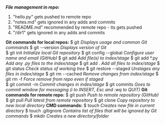 ***File management in repo:***
1. "hello.py" gets pushed to remote repo
2. "notes.md" gets ignored in any adds and commits
3. "README.md" recommended by remote repo - its gets pushed
4. "/dir1" gets ignored in any adds and commits

**Git commands for local repos:**
$ git                           *Displays usage and common Git commands*
$ git --version                 *Displays version of Git*         
$ git init                      *Initialize local Git repository*
$ git config --global           *Configure user name and email (GitHub)*
$ git add <file>                *Add file(s) to index/stage*
$ git add *.py                  *Add any .py files to the index/stage*
$ git add .                     *Add all files to index/stage*
$ git status                    *Check status of working tree*
$ git restore --staged <file>   *Unstages any files in index/stage*
$ git rm --cached <file>        *Remove changes from index/stage*
$ git rm -f <file>              *Force remove from repo even if staged*  
$ git commit -m <message>       *Commit changes in index/stage*
$ git commits                   *Goes to commit window for messaging (i to INSERT, Esc and :wq to QUIT)*
**Git commands for remote repo:**
$ git push                      *Push to remote repository (GitHub)*
$ git pull                      *Pull latest from remote repository*
$ git clone <repository>        *Copy repository to new local directory*
**CMD commands:**
$ touch                         *Creates new file in current directory*
$ touch .gitignore              *Contains list of files that will be ignored by Git commands*
$ mkdir                         *Creates a new directory/folder*
